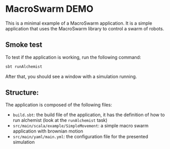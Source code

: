 # MacroSwarm DEMO
This is a minimal example of a MacroSwarm application. 
It is a simple application that uses the MacroSwarm library to control a swarm of robots.

## Smoke test
To test if the application is working, run the following command:
```bash
sbt runAlchemist
```
After that, you should see a window with a simulation running.

## Structure:
The application is composed of the following files:
- `build.sbt`: the build file of the application, it has the definition of how to run alchemist (look at the `runAlchemist` task)
- `src/main/scala/example/SimpleMovement`: a simple macro swarm application with brownian motion
- `src/main/yaml/main.yml`: the configuration file for the presented simulation

